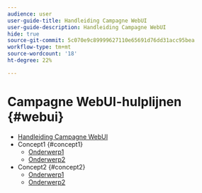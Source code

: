 ```yaml
---
audience: user
user-guide-title: Handleiding Campagne WebUI
user-guide-description: Handleiding Campagne WebUI
hide: true
source-git-commit: 5c070e9c89999627110e65691d76dd31acc95bea
workflow-type: tm+mt
source-wordcount: '18'
ht-degree: 22%

---
```



# Campagne WebUI-hulplijnen {#webui}

+ [Handleiding Campagne WebUI](home.md)
+ Concept1 {#concept1}
   + [Onderwerp1](concept1/topic1.md)
   + [Onderwerp2](concept1/topic2.md)
+ Concept2 {#concept2}
   + [Onderwerp1](concept2/topic1.md)
   + [Onderwerp2](concept2/topic2.md)

